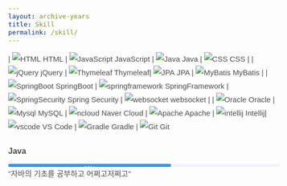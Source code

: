 ```yaml
---
layout: archive-years
title: Skill
permalink: /skill/
---
```


<style>
body {
    font-family: "Quicksand", Arial, sans-serif;
    font-weight: 400;
    font-size: 15px;
    line-height: 1.8;
    color: rgba(0, 0, 0, 0.7);
}
.progress {
    height: 6px;
    -webkit-box-shadow: none;
    box-shadow: none;
    background: #f2f3f7;
    overflow: visible;
}
.progress-wrap h3 {
    font-size: 16px;
    font-family: "Quicksand", Arial, sans-serif;
    margin-bottom: 10px;
}
.progress-bar.color-1 {
    background: #2c98f0;
}
.progress-bar {
    background: #2c98f0;
    -webkit-box-shadow: none;
    box-shadow: none;
    font-size: 12px;
    line-height: 1.2;
    color: #000;
    font-weight: 600;
    text-align: right;
    position: relative;
    overflow: visible;
    -webkit-border-radius: 8px;
    -moz-border-radius: 8px;
    -ms-border-radius: 8px;
    border-radius: 8px;
}
.progress-bar {
    float: left;
    width: 0%;
    height: 100%;
    font-size: 12px;
    line-height: 20px;
    color: #fff;
    text-align: center;
    background-color: #337ab7;
    -webkit-box-shadow: inset 0 -1px 0 rgba(0, 0, 0, 0.15);
    box-shadow: inset 0 -1px 0 rgba(0, 0, 0, 0.15);
    -webkit-transition: width 0.6s ease;
    -o-transition: width 0.6s ease;
    transition: width 0.6s ease;
}

</style>

| ![HTML](html.png) HTML | ![JavaScript](javascript.png)  JavaScript | ![Java](java.png) Java | ![CSS](CSS.jpeg)  CSS | 
| ![jQuery](jQuery.png) jQuery | ![Thymeleaf](Thymeleaf.png)  Thymeleaf| ![JPA](JPA.png)  JPA | ![MyBatis](MyBatis.png)  MyBatis |
| ![SpringBoot](springboot.jpeg)  SpringBoot | ![springframework](springframework.png)  SpringFramework | ![SpringSecurity](SpringSecurity.png)  Spring Security | ![websocket](sockjs.png) websocket |
| ![Oracle](Oracle.png)  Oracle | ![Mysql](Mysql.png)  MySQL | ![ncloud](ncloud.jpeg)  Naver Cloud | ![Apache](apache.png) Apache 
| ![intellij](intellij.jpeg)  Intellij| ![vscode](vscode.png)  VS Code | ![Gradle](Gradle.png)  Gradle | ![Git](Git.png)  Git  

<body>
<div class="progress-wrap">
    <h3>
        <strong>Java</strong>
    </h3>
<div class="progress">
    <div class="progress-bar color-1" role="progressbar" aria-valuenow="60" aria-valuemin="0" aria-valuemax="100" style="width:60%">
        <span>60%</span>
    </div>
</div>
<span>"자바의 기초를 공부하고 어쩌고저쩌고"</span>






